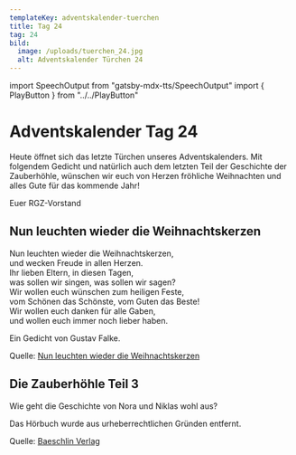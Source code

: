 ```yaml
---
templateKey: adventskalender-tuerchen
title: Tag 24
tag: 24
bild:
  image: /uploads/tuerchen_24.jpg
  alt: Adventskalender Türchen 24
---
```


import SpeechOutput from "gatsby-mdx-tts/SpeechOutput"
import { PlayButton } from "../../PlayButton"

<SpeechOutput id="adventskalender-tag-24" customPlayButton={PlayButton}>

# Adventskalender Tag 24
Heute öffnet sich das letzte Türchen unseres Adventskalenders. Mit folgendem Gedicht und natürlich auch dem letzten Teil der Geschichte der Zauberhöhle, wünschen wir euch von Herzen fröhliche Weihnachten und alles Gute für das kommende Jahr! 

Euer RGZ-Vorstand

## Nun leuchten wieder die Weihnachtskerzen

Nun leuchten wieder die Weihnachtskerzen,  
und wecken Freude in allen Herzen.  
Ihr lieben Eltern, in diesen Tagen,  
was sollen wir singen, was sollen wir sagen?   
Wir wollen euch wünschen zum heiligen Feste,  
vom Schönen das Schönste, vom Guten das Beste!   
Wir wollen euch danken für alle Gaben,  
und wollen euch immer noch lieber haben.

Ein Gedicht von Gustav Falke.

Quelle: [Nun leuchten wieder die Weihnachtskerzen](https://weihnachten.tagesspiegel.de/nun-leuchten-wieder-die-weihnachtskerzen/)

## Die Zauberhöhle Teil 3
Wie geht die Geschichte von Nora und Niklas wohl aus?

Das Hörbuch wurde aus urheberrechtlichen Gründen entfernt.

Quelle: [Baeschlin Verlag](https://baeschlinverlag.lesestoff.ch/detail/ISBN-9783855463558/Kammerecker-Swantje/Die-Zauberh%C3%B6hle?bpmctrl=bpmrownr.1%7Cforeign.338921-1-0-0)

</SpeechOutput>

